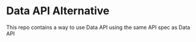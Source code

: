 # Data API Alternative

This repo contains a way to use Data API using the same API spec as Data API